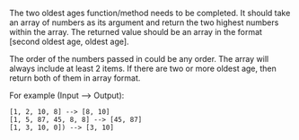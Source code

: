 The two oldest ages function/method needs to be completed. It should take an array of numbers as its argument and return the two highest numbers within the array. The returned value should be an array in the format [second oldest age,  oldest age].

The order of the numbers passed in could be any order. The array will always include at least 2 items. If there are two or more oldest age, then return both of them in array format.

For example (Input --> Output):
```
[1, 2, 10, 8] --> [8, 10]
[1, 5, 87, 45, 8, 8] --> [45, 87]
[1, 3, 10, 0]) --> [3, 10]
```